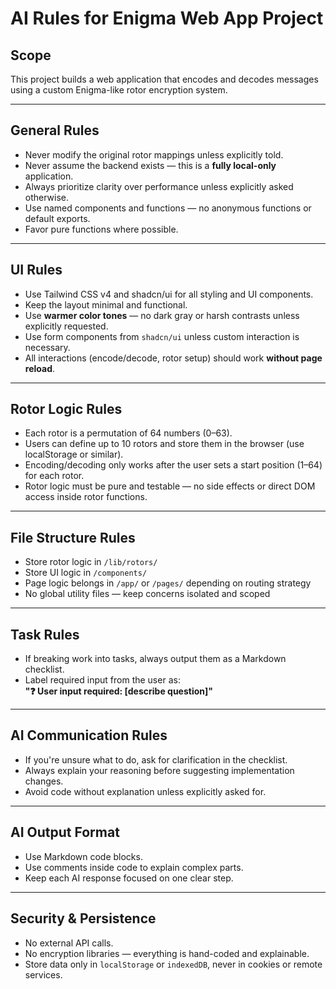# AI Rules for Enigma Web App Project

## Scope
This project builds a web application that encodes and decodes messages using a custom Enigma-like rotor encryption system.

---

## General Rules
- Never modify the original rotor mappings unless explicitly told.
- Never assume the backend exists — this is a **fully local-only** application.
- Always prioritize clarity over performance unless explicitly asked otherwise.
- Use named components and functions — no anonymous functions or default exports.
- Favor pure functions where possible.

---

## UI Rules
- Use Tailwind CSS v4 and shadcn/ui for all styling and UI components.
- Keep the layout minimal and functional.
- Use **warmer color tones** — no dark gray or harsh contrasts unless explicitly requested.
- Use form components from `shadcn/ui` unless custom interaction is necessary.
- All interactions (encode/decode, rotor setup) should work **without page reload**.

---

## Rotor Logic Rules
- Each rotor is a permutation of 64 numbers (0–63).
- Users can define up to 10 rotors and store them in the browser (use localStorage or similar).
- Encoding/decoding only works after the user sets a start position (1–64) for each rotor.
- Rotor logic must be pure and testable — no side effects or direct DOM access inside rotor functions.

---

## File Structure Rules
- Store rotor logic in `/lib/rotors/`
- Store UI logic in `/components/`
- Page logic belongs in `/app/` or `/pages/` depending on routing strategy
- No global utility files — keep concerns isolated and scoped

---

## Task Rules
- If breaking work into tasks, always output them as a Markdown checklist.
- Label required input from the user as:  
  **"❓ User input required: [describe question]"**

---

## AI Communication Rules
- If you're unsure what to do, ask for clarification in the checklist.
- Always explain your reasoning before suggesting implementation changes.
- Avoid code without explanation unless explicitly asked for.

---

## AI Output Format
- Use Markdown code blocks.
- Use comments inside code to explain complex parts.
- Keep each AI response focused on one clear step.

---

## Security & Persistence
- No external API calls.
- No encryption libraries — everything is hand-coded and explainable.
- Store data only in `localStorage` or `indexedDB`, never in cookies or remote services.